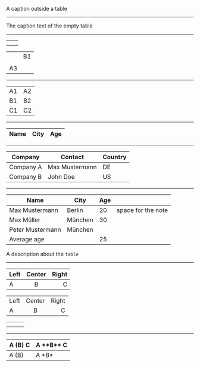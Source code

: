 A caption outside a table

* * *

The caption text of the empty table

* * *

|   |   |
|---|---|
|   |   |
|   |   |

|    |    |
|----|----|
|    | B1 |
|    |    |
| A3 |    |

* * *

|    |    |
|----|----|
| A1 | A2 |
| B1 | B2 |
| C1 | C2 |

* * *

| Name | City | Age |
|------|------|-----|

* * *

| Company   | Contact        | Country |
|-----------|----------------|---------|
| Company A | Max Mustermann | DE      |
| Company B | John Doe       | US      |

* * *

| Name             | City    | Age |                    |
|------------------|---------|-----|--------------------|
| Max Mustermann   | Berlin  | 20  | space for the note |
| Max Müller       | München | 30  |                    |
| Peter Mustermann | München |     |                    |
| Average age      |         | 25  |                    |

A description about the `table`

* * *

| Left | Center | Right |
|:-----|:------:|------:|
| A    | B      | C     |

|      |        |       |
|:-----|:------:|------:|
| Left | Center | Right |
| A    | B      | C     |

|   |   |   |
|:--|:-:|--:|
|   |   |   |
|   |   |   |

* * *

| A (B) C | A \*\*B\** C |
|---------|--------------|
| A (B)   | A \*B*       |